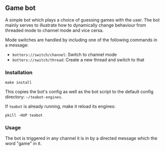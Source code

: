 ## Game bot

A simple bot which plays a choice of guessing games with the user.
The bot mainly serves to illustrate how to dynamically change behaviour
from threaded mode to channel mode and vice cersa.

Mode switches are handled by including one of the following commands
in a message:
- `botters://switch/channel`: Switch to channel mode
- `botters://switch/thread`: Create a new thread and switch to that

### Installation

```
make install
```

This copies the bot's config as well as the bot script to the
default config directory: `~/teabot-engines`.

If `teabot` is already running, make it reload its engines:

```
pkill -HUP teabot
```

### Usage

The bot is triggered in any channel it is in by a directed message which
the word "game" in it.
